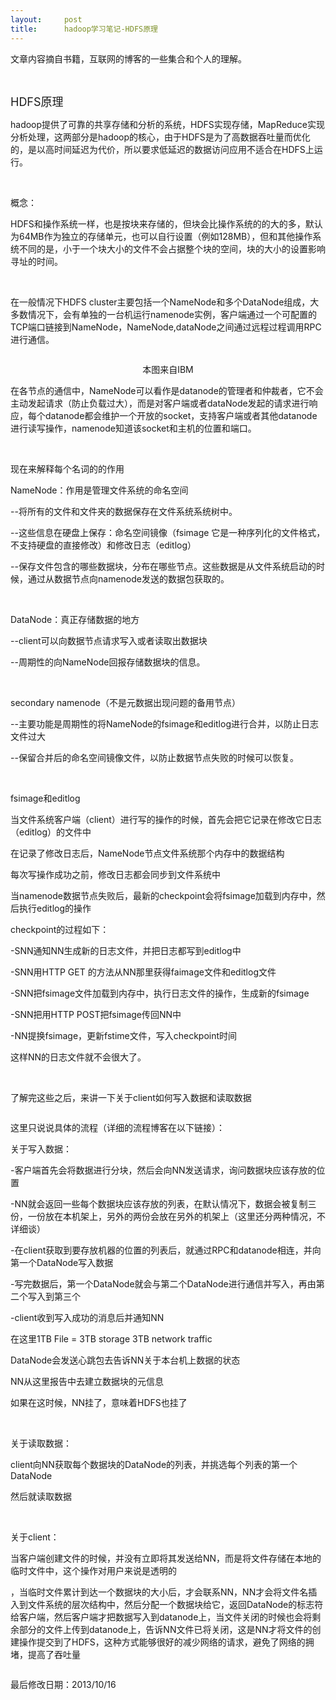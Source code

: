 ```yaml
---
layout:     post
title:      hadoop学习笔记-HDFS原理
---
```

<div id="article_content" class="article_content clearfix csdn-tracking-statistics" data-pid="blog" data-mod="popu_307" data-dsm="post">
								            <link rel="stylesheet" href="https://csdnimg.cn/release/phoenix/template/css/ck_htmledit_views-f76675cdea.css">
						<div class="htmledit_views" id="content_views">
                
<p>文章内容摘自书籍，互联网的博客的一些集合和个人的理解。</p>
<p><br></p>
<p><span style="font-size:18px;">HDFS原理</span></p>
<p><span style="font-size:14px;">hadoop提供了可靠的共享存储和分析的系统，HDFS实现存储，MapReduce实现分析处理，这两部分是hadoop的核心，</span><span style="font-size:14px;">由于HDFS是为了高数据吞吐量而优化的，是以高时间延迟为代价，所以要求低延迟的数据访问应用不适合在HDFS上运行。</span></p>
<p><span style="font-size:14px;"><br></span></p>
<p><span style="font-size:14px;">概念：</span></p>
<p><span style="font-size:14px;">HDFS和操作系统一样，也是按块来存储的，但块会比操作系统的的大的多，默认为64MB作为独立的存储单元，也可以自行设置（例如128MB），但和其他操作系统不同的是，小于一个块大小的文件不会占据整个块的空间，块的大小的设置影响寻址的时间。</span></p>
<p><span style="font-size:14px;"><br></span></p>
<p><span style="font-size:14px;">在一般情况下HDFS cluster主要包括一个NameNode和多个DataNode组成，大多数情况下，会有单独的一台机运行namenode实例，客户端通过一个可配置的TCP端口链接到NameNode，NameNode,dataNode之间通过远程过程调用RPC进行通信。</span></p>
<p style="text-align:center;"><span style="font-size:14px;"><img src="https://img-blog.csdn.net/20131016222429218?watermark/2/text/aHR0cDovL2Jsb2cuY3Nkbi5uZXQvc2hhbmd3ZW5f/font/5a6L5L2T/fontsize/400/fill/I0JBQkFCMA==/dissolve/70/gravity/SouthEast" alt=""><br></span></p>
<p style="text-align:center;"><span style="font-size:14px;">本图来自IBM</span></p>
<p><span style="font-size:14px;">在各节点的通信中，NameNode可以看作是datanode的管理者和仲裁者，它不会主动发起请求（防止负载过大），而是对客户端或者dataNode发起的请求进行响应，每个datanode都会维护一个开放的socket，支持客户端或者其他datanode进行读写操作，namenode知道该socket和主机的位置和端口。</span></p>
<p><br></p>
<p><span style="font-size:14px;">现在来解释每个名词的的作用</span></p>
<p><span style="font-size:14px;">NameNode：作用是管理文件系统的命名空间</span></p>
<p><span style="font-size:14px;">--将所有的文件和文件夹的数据保存在文件系统系统树中。</span></p>
<p><span style="font-size:14px;">--这些信息在硬盘上保存：命名空间镜像（fsimage 它是一种序列化的文件格式，不支持硬盘的直接修改）和修改日志（editlog）</span></p>
<p><span style="font-size:14px;">--保存文件包含的哪些数据块，分布在哪些节点。这些数据是从文件系统启动的时候，通过从数据节点向namenode发送的数据包获取的。</span></p>
<p><span style="font-size:14px;"><br></span></p>
<p><span style="font-size:14px;">DataNode：真正存储数据的地方</span></p>
<p><span style="font-size:14px;">--client可以向数据节点请求写入或者读取出数据块</span></p>
<p><span style="font-size:14px;">--周期性的向NameNode回报存储数据块的信息。</span></p>
<p><span style="font-size:14px;"><br></span></p>
<p><span style="font-size:14px;">secondary namenode（不是元数据出现问题的备用节点）</span></p>
<p><span style="font-size:14px;">--主要功能是周期性的将NameNode的fsimage和editlog进行合并，以防止日志文件过大</span></p>
<p><span style="font-size:14px;">--保留合并后的命名空间镜像文件，以防止数据节点失败的时候可以恢复。</span></p>
<p><span style="font-size:14px;"><br></span></p>
<p><span style="font-size:14px;">fsimage和editlog</span></p>
<p><span style="font-size:14px;">当文件系统客户端（client）进行写的操作的时候，首先会把它记录在修改它日志（editlog）的文件中</span></p>
<p><span style="font-size:14px;">在记录了修改日志后，NameNode节点文件系统那个内存中的数据结构</span></p>
<p><span style="font-size:14px;">每次写操作成功之前，修改日志都会同步到文件系统中</span></p>
<p><span style="font-size:14px;">当namenode数据节点失败后，最新的checkpoint会将fsimage加载到内存中，然后执行editlog的操作</span></p>
<p><span style="font-size:14px;">checkpoint的过程如下：</span></p>
<p><span style="font-size:14px;">-SNN通知NN生成新的日志文件，并把日志都写到editlog中</span></p>
<p><span style="font-size:14px;">-SNN用HTTP GET 的方法从NN那里获得faimage文件和editlog文件</span></p>
<p><span style="font-size:14px;">-SNN把fsimage文件加载到内存中，执行日志文件的操作，生成新的fsimage</span></p>
<p><span style="font-size:14px;">-SNN把用HTTP POST把fsimage传回NN中</span></p>
<p><span style="font-size:14px;">-NN提换fsimage，更新fstime文件，写入checkpoint时间</span></p>
<p><span style="font-size:14px;">这样NN的日志文件就不会很大了。</span></p>
<p><span style="font-size:14px;"><br></span></p>
<p><span style="font-size:14px;">了解完这些之后，来讲一下关于client如何写入数据和读取数据</span></p>
<p style="text-align:center;"><span style="font-size:14px;"><img src="https://img-blog.csdn.net/20131017003913875?watermark/2/text/aHR0cDovL2Jsb2cuY3Nkbi5uZXQvc2hhbmd3ZW5f/font/5a6L5L2T/fontsize/400/fill/I0JBQkFCMA==/dissolve/70/gravity/SouthEast" alt=""><br></span></p>
<p style="text-align:left;"><span style="font-size:14px;">这里只说说具体的流程（详细的流程博客在以下链接）：</span></p>
<p style="text-align:left;"><span style="font-size:14px;">关于写入数据：</span></p>
<p style="text-align:left;"><span style="font-size:14px;">-客户端首先会将数据进行分块，然后会向NN发送请求，询问数据块应该存放的位置</span></p>
<p style="text-align:left;"><span style="font-size:14px;">-NN就会返回一些每个数据块应该存放的列表，在默认情况下，数据会被复制三份，一份放在本机架上，另外的两份会放在另外的机架上（这里还分两种情况，不详细谈）</span></p>
<p style="text-align:left;"><span style="font-size:14px;">-在client获取到要存放机器的位置的列表后，就通过RPC和datanode相连，并向第一个DataNode写入数据</span></p>
<p style="text-align:left;"><span style="font-size:14px;">-写完数据后，第一个DataNode就会与第二个DataNode进行通信并写入，再由第二个写入到第三个</span></p>
<p style="text-align:left;"><span style="font-size:14px;">-client收到写入成功的消息后并通知NN</span></p>
<p style="text-align:left;"><span style="font-size:14px;">在这里1TB File = 3TB storage 3TB network traffic </span></p>
<p style="text-align:left;"><span style="font-size:14px;">DataNode会发送心跳包去告诉NN关于本台机上数据的状态</span></p>
<p style="text-align:left;"><span style="font-size:14px;">NN从这里报告中去建立数据块的元信息</span></p>
<p style="text-align:left;"><span style="font-size:14px;">如果在这时候，NN挂了，意味着HDFS也挂了</span></p>
<p style="text-align:left;"><span style="font-size:14px;"><br></span></p>
<p style="text-align:left;"><span style="font-size:14px;">关于读取数据：</span></p>
<p style="text-align:left;"><span style="font-size:14px;">client向NN获取每个数据块的DataNode的列表，并挑选每个列表的第一个DataNode</span></p>
<p style="text-align:left;"><span style="font-size:14px;">然后就读取数据</span></p>
<p style="text-align:left;"><span style="font-size:14px;"><br></span></p>
<p style="text-align:left;"><span style="font-size:14px;">关于client：</span></p>
<p style="text-align:left;"><span style="font-size:14px;">当客户端创建文件的时候，并没有立即将其发送给NN，而是将文件存储在本地的临时文件中，这个操作对用户来说是透明的</span></p>
<p style="text-align:left;"><span style="font-size:14px;">，当临时文件累计到达一个数据块的大小后，才会联系NN，NN才会将文件名插入到文件系统的层次结构中，然后分配一个数据块给它，返回DataNode的标志符给客户端，然后客户端才把数据写入到datanode上，当文件关闭的时候也会将剩余部分的文件上传到datanode上，告诉NN文件已将关闭，这是NN才将文件的创建操作提交到了HDFS，这种方式能够很好的减少网络的请求，避免了网络的拥堵，提高了吞吐量</span></p>
<p style="text-align:center;"><img src="https://img-blog.csdn.net/20131017012227937?watermark/2/text/aHR0cDovL2Jsb2cuY3Nkbi5uZXQvc2hhbmd3ZW5f/font/5a6L5L2T/fontsize/400/fill/I0JBQkFCMA==/dissolve/70/gravity/SouthEast" alt=""><br></p>
<p style="text-align:left;">最后修改日期：2013/10/16</p>
            </div>
                </div>